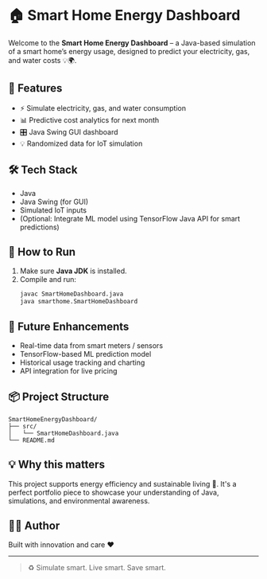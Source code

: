 
# 🏠 Smart Home Energy Dashboard

Welcome to the **Smart Home Energy Dashboard** – a Java-based simulation of a smart home’s energy usage, designed to predict your electricity, gas, and water costs 💡🌍.

## 🔧 Features

- ⚡ Simulate electricity, gas, and water consumption
- 📊 Predictive cost analytics for next month
- 🎛 Java Swing GUI dashboard
- 💡 Randomized data for IoT simulation

## 🛠 Tech Stack

- Java
- Java Swing (for GUI)
- Simulated IoT inputs
- (Optional: Integrate ML model using TensorFlow Java API for smart predictions)

## 🚀 How to Run

1. Make sure **Java JDK** is installed.
2. Compile and run:
   ```bash
   javac SmartHomeDashboard.java
   java smarthome.SmartHomeDashboard
   ```

## 🌱 Future Enhancements

- Real-time data from smart meters / sensors
- TensorFlow-based ML prediction model
- Historical usage tracking and charting
- API integration for live pricing

## 📦 Project Structure

```
SmartHomeEnergyDashboard/
├── src/
│   └── SmartHomeDashboard.java
└── README.md
```

## 💡 Why this matters

This project supports energy efficiency and sustainable living 🌿. It's a perfect portfolio piece to showcase your understanding of Java, simulations, and environmental awareness.

## 🧑‍💻 Author

Built with innovation and care ❤️

---

> ♻️ Simulate smart. Live smart. Save smart.
